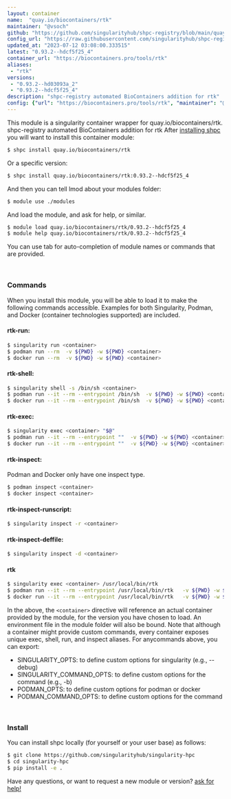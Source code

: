 ```yaml
---
layout: container
name:  "quay.io/biocontainers/rtk"
maintainer: "@vsoch"
github: "https://github.com/singularityhub/shpc-registry/blob/main/quay.io/biocontainers/rtk/container.yaml"
config_url: "https://raw.githubusercontent.com/singularityhub/shpc-registry/main/quay.io/biocontainers/rtk/container.yaml"
updated_at: "2023-07-12 03:08:00.333515"
latest: "0.93.2--hdcf5f25_4"
container_url: "https://biocontainers.pro/tools/rtk"
aliases:
 - "rtk"
versions:
 - "0.93.2--hd03093a_2"
 - "0.93.2--hdcf5f25_4"
description: "shpc-registry automated BioContainers addition for rtk"
config: {"url": "https://biocontainers.pro/tools/rtk", "maintainer": "@vsoch", "description": "shpc-registry automated BioContainers addition for rtk", "latest": {"0.93.2--hdcf5f25_4": "sha256:a33adc45a383d9cf2aa44eb469e360e630702db184b271af6b4b24be3c67394f"}, "tags": {"0.93.2--hd03093a_2": "sha256:d597102d8d468ab21ec4c46b8bc40b5d4fbaa9c1ecf3f390989da60214515b0b", "0.93.2--hdcf5f25_4": "sha256:a33adc45a383d9cf2aa44eb469e360e630702db184b271af6b4b24be3c67394f"}, "docker": "quay.io/biocontainers/rtk", "aliases": {"rtk": "/usr/local/bin/rtk"}}
---
```


This module is a singularity container wrapper for quay.io/biocontainers/rtk.
shpc-registry automated BioContainers addition for rtk
After [installing shpc](#install) you will want to install this container module:


```bash
$ shpc install quay.io/biocontainers/rtk
```

Or a specific version:

```bash
$ shpc install quay.io/biocontainers/rtk:0.93.2--hdcf5f25_4
```

And then you can tell lmod about your modules folder:

```bash
$ module use ./modules
```

And load the module, and ask for help, or similar.

```bash
$ module load quay.io/biocontainers/rtk/0.93.2--hdcf5f25_4
$ module help quay.io/biocontainers/rtk/0.93.2--hdcf5f25_4
```

You can use tab for auto-completion of module names or commands that are provided.

<br>

### Commands

When you install this module, you will be able to load it to make the following commands accessible.
Examples for both Singularity, Podman, and Docker (container technologies supported) are included.

#### rtk-run:

```bash
$ singularity run <container>
$ podman run --rm  -v ${PWD} -w ${PWD} <container>
$ docker run --rm  -v ${PWD} -w ${PWD} <container>
```

#### rtk-shell:

```bash
$ singularity shell -s /bin/sh <container>
$ podman run --it --rm --entrypoint /bin/sh  -v ${PWD} -w ${PWD} <container>
$ docker run --it --rm --entrypoint /bin/sh  -v ${PWD} -w ${PWD} <container>
```

#### rtk-exec:

```bash
$ singularity exec <container> "$@"
$ podman run --it --rm --entrypoint ""  -v ${PWD} -w ${PWD} <container> "$@"
$ docker run --it --rm --entrypoint ""  -v ${PWD} -w ${PWD} <container> "$@"
```

#### rtk-inspect:

Podman and Docker only have one inspect type.

```bash
$ podman inspect <container>
$ docker inspect <container>
```

#### rtk-inspect-runscript:

```bash
$ singularity inspect -r <container>
```

#### rtk-inspect-deffile:

```bash
$ singularity inspect -d <container>
```


#### rtk

```bash
$ singularity exec <container> /usr/local/bin/rtk
$ podman run --it --rm --entrypoint /usr/local/bin/rtk   -v ${PWD} -w ${PWD} <container> -c " $@"
$ docker run --it --rm --entrypoint /usr/local/bin/rtk   -v ${PWD} -w ${PWD} <container> -c " $@"
```



In the above, the `<container>` directive will reference an actual container provided
by the module, for the version you have chosen to load. An environment file in the
module folder will also be bound. Note that although a container
might provide custom commands, every container exposes unique exec, shell, run, and
inspect aliases. For anycommands above, you can export:

 - SINGULARITY_OPTS: to define custom options for singularity (e.g., --debug)
 - SINGULARITY_COMMAND_OPTS: to define custom options for the command (e.g., -b)
 - PODMAN_OPTS: to define custom options for podman or docker
 - PODMAN_COMMAND_OPTS: to define custom options for the command

<br>

### Install

You can install shpc locally (for yourself or your user base) as follows:

```bash
$ git clone https://github.com/singularityhub/singularity-hpc
$ cd singularity-hpc
$ pip install -e .
```

Have any questions, or want to request a new module or version? [ask for help!](https://github.com/singularityhub/singularity-hpc/issues)